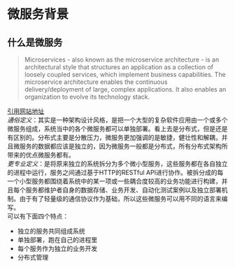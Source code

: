 # 微服务背景
## 什么是微服务
> Microservices - also known as the microservice architecture - is an architectural style that structures an application as a collection of loosely coupled services, which implement business capabilities. The microservice architecture enables the continuous delivery/deployment of large, complex applications. It also enables an organization to evolve its technology stack.
  
  [引用网站地址](https://microservices.io/index.html)  
  *通俗定义*：其实是一种架构设计风格，是把一个大型的复杂软件应用由一个或多个微服务组成，系统当中的各个微服务都可以单独部署。看上去是分布式，但是还是有区别的。分布式主要是分散压力，微服务更加强调的是敏捷，健壮性和解耦，并且微服务的数据都应该是独立的，因为微服务一般都是分布式，所有分布式架构所带来的优点微服务都有。  
  *更专业定义*：是将原来独立的系统拆分为多个微小型服务，这些服务都在各自独立的进程中运行，服务之间通过基于HTTP的RESTful API进行协作。被拆分成的每一个小型服务都围绕着系统中的某一项或一些耦合度较高的业务功能进行构建，并且每个服务都维护者自身的数据存储、业务开发、自动化测试案例以及独立部署机制。由于有了轻量级的通信协议作为基础，所以这些微服务可以用不同的语言来编写。   
  可以有下面四个特点：
  * 独立的服务共同组成系统
  * 单独部署，跑在自己的进程里
  * 每个服务作为独立的业务开发
  * 分布式管理
  
